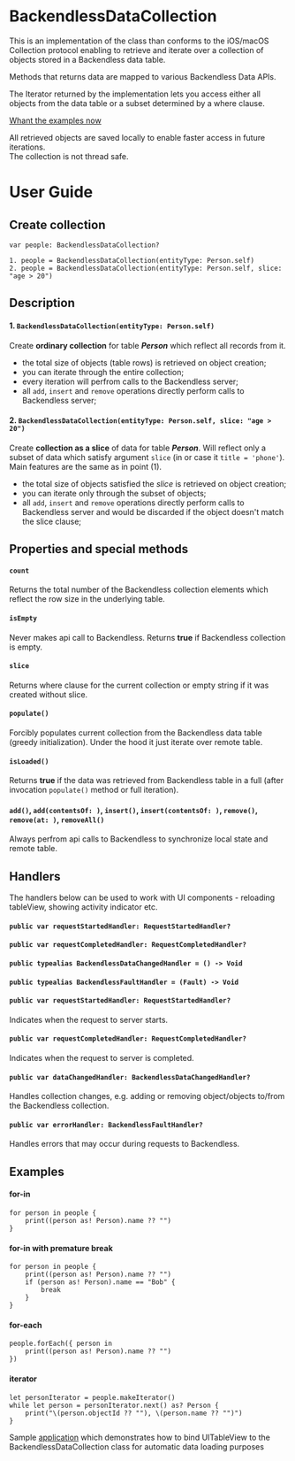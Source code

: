 # BackendlessDataCollection

This is an implementation of the class than conforms to the iOS/macOS Collection protocol enabling to retrieve and iterate over a collection of objects stored in a Backendless data table.</p>

Methods that returns data are mapped to various Backendless Data APIs.</p>

The Iterator returned by the implementation lets you access either all objects from the data table or a subset determined by a where clause.</p>

[Whant the examples now](https://github.com/olgadanylova/BackendlessDataCollection#examples)

All retrieved objects are saved locally to enable faster access in future iterations.\
The collection is not thread safe.

# User Guide

## Create collection
```
var people: BackendlessDataCollection?

1. people = BackendlessDataCollection(entityType: Person.self)
2. people = BackendlessDataCollection(entityType: Person.self, slice: "age > 20")
```

## Description

#### 1. `BackendlessDataCollection(entityType: Person.self)`
Create **ordinary collection** for table _**Person**_ which reflect all records from it.
- the total size of objects (table rows) is retrieved on object creation;
- you can iterate through the entire collection;
- every iteration will perfrom calls to the Backendless server;
- all `add`,  `insert` and `remove` operations directly perform calls to Backendless server;

#### 2. `BackendlessDataCollection(entityType: Person.self, slice: "age > 20")`
Create **collection as a slice** of data for table _**Person**_. Will reflect only a subset of data which satisfy argument `slice` (in or case it `title = 'phone'`).\
Main features are the same as in point (1).
- the total size of objects satisfied the _slice_ is retrieved on object creation;
- you can iterate only through the subset of objects;
- all `add`,  `insert` and `remove` operations directly perform calls to Backendless server and would be discarded if the object doesn't match the slice clause;

## Properties and special methods

#### `count`
Returns the total number of the Backendless collection elements which reflect the row size in the underlying table. 

#### `isEmpty`
Never makes api call to Backendless. Returns **true** if Backendless collection is empty.

#### `slice`
Returns where clause for the current collection or empty string if it was created without slice.

#### `populate()`
Forcibly populates current collection from the Backendless data table (greedy initialization). Under the hood it just iterate over remote table.

#### `isLoaded()`
Returns **true** if the data was retrieved from Backendless table in a full (after invocation `populate()` method or full iteration).

#### `add()`, `add(contentsOf: )`, `insert()`, `insert(contentsOf: )`, `remove()`, `remove(at: )`, `removeAll()`
Always perfrom api calls to Backendless to synchronize local state and remote table.

## Handlers

The handlers below can be used to work with UI components - reloading tableView, showing activity indicator etc.

#### `public var requestStartedHandler: RequestStartedHandler?`
#### `public var requestCompletedHandler: RequestCompletedHandler?`
#### `public typealias BackendlessDataChangedHandler = () -> Void`
#### `public typealias BackendlessFaultHandler = (Fault) -> Void`

#### `public var requestStartedHandler: RequestStartedHandler?`
Indicates when the request to server starts.

#### `public var requestCompletedHandler: RequestCompletedHandler?`
Indicates when the request to server is completed.

#### `public var dataChangedHandler: BackendlessDataChangedHandler?`
Handles collection changes, e.g. adding or removing object/objects to/from the Backendless collection. 

#### `public var errorHandler: BackendlessFaultHandler?`
Handles errors that may occur during requests to Backendless.

## Examples

#### for-in
```
for person in people {
    print((person as! Person).name ?? "")
}
```

#### for-in with premature break
```
for person in people {
    print((person as! Person).name ?? "")
    if (person as! Person).name == "Bob" {
        break
    }
}
```

#### for-each
```
people.forEach({ person in
    print((person as! Person).name ?? "")
})
```

#### iterator
```
let personIterator = people.makeIterator()
while let person = personIterator.next() as? Person {
    print("\(person.objectId ?? ""), \(person.name ?? "")")
}
```

Sample [application](https://github.com/olgadanylova/BackendlessDataCollectionSample) which demonstrates how to bind UITableView  to the BackendlessDataCollection class for automatic data loading purposes
